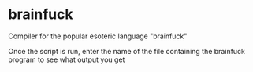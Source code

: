 # brainfuck
Compiler for the popular esoteric language "brainfuck"

Once the script is run, enter the name of the file containing the brainfuck program to see what output you get
